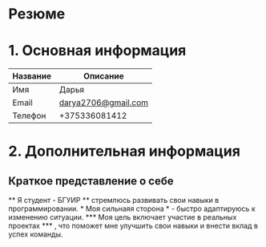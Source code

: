 # Резюме

# 1. Основная информация

   |   Название    |   Описание           |
   | ------------- | -------------------- |
   |    Имя        |       Дарья          |
   |   Email       | darya2706@gmail.com  |
   |   Телефон     |   +375336081412      |

# 2. Дополнительная информация
 ## Краткое представление о себе
** Я студент - БГУИР ** стремлюсь развивать свои навыки в программировании. * Моя сильнаяя сторона * - быстро адаптируюсь к изменению ситуации. *** Моя цель включает участие в реальных проектах *** , что поможет мне улучшить свои навыки и внести вклад в успех команды.
